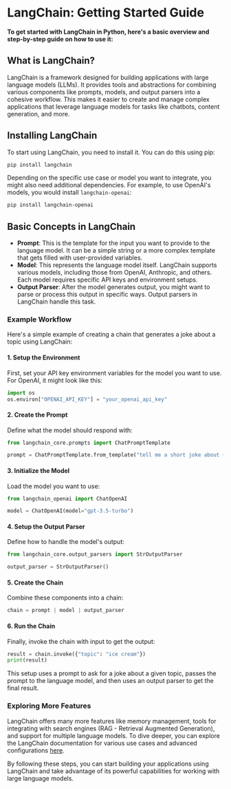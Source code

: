 
# LangChain: Getting Started Guide



**To get started with LangChain in Python, here's a basic overview and step-by-step guide on how to use it:**

## What is LangChain?

LangChain is a framework designed for building applications with large language models (LLMs). It provides tools and abstractions for combining various components like prompts, models, and output parsers into a cohesive workflow. This makes it easier to create and manage complex applications that leverage language models for tasks like chatbots, content generation, and more.

## Installing LangChain

To start using LangChain, you need to install it. You can do this using pip:

```bash
pip install langchain
```

Depending on the specific use case or model you want to integrate, you might also need additional dependencies. For example, to use OpenAI's models, you would install `langchain-openai`:

```bash
pip install langchain-openai
```

## Basic Concepts in LangChain

- **Prompt**: This is the template for the input you want to provide to the language model. It can be a simple string or a more complex template that gets filled with user-provided variables.
- **Model**: This represents the language model itself. LangChain supports various models, including those from OpenAI, Anthropic, and others. Each model requires specific API keys and environment setups.
- **Output Parser**: After the model generates output, you might want to parse or process this output in specific ways. Output parsers in LangChain handle this task.

### Example Workflow

Here's a simple example of creating a chain that generates a joke about a topic using LangChain:

#### 1. Setup the Environment

First, set your API key environment variables for the model you want to use. For OpenAI, it might look like this:

```python
import os
os.environ["OPENAI_API_KEY"] = "your_openai_api_key"
```

#### 2. Create the Prompt

Define what the model should respond with:

```python
from langchain_core.prompts import ChatPromptTemplate

prompt = ChatPromptTemplate.from_template("tell me a short joke about {topic}")
```

#### 3. Initialize the Model

Load the model you want to use:

```python
from langchain_openai import ChatOpenAI

model = ChatOpenAI(model="gpt-3.5-turbo")
```

#### 4. Setup the Output Parser

Define how to handle the model's output:

```python
from langchain_core.output_parsers import StrOutputParser

output_parser = StrOutputParser()
```

#### 5. Create the Chain

Combine these components into a chain:

```python
chain = prompt | model | output_parser
```

#### 6. Run the Chain

Finally, invoke the chain with input to get the output:

```python
result = chain.invoke({"topic": "ice cream"})
print(result)
```

This setup uses a prompt to ask for a joke about a given topic, passes the prompt to the language model, and then uses an output parser to get the final result.

### Exploring More Features

LangChain offers many more features like memory management, tools for integrating with search engines (RAG - Retrieval Augmented Generation), and support for multiple language models. To dive deeper, you can explore the LangChain documentation for various use cases and advanced configurations [here](https://python.langchain.com/docs/get_started/).

By following these steps, you can start building your applications using LangChain and take advantage of its powerful capabilities for working with large language models.


